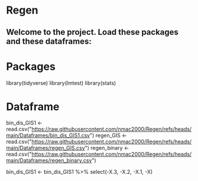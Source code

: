 # Regen

## Welcome to the project. Load these packages and these dataframes:

# Packages
library(tidyverse)
library(lmtest)
library(stats)

# Dataframe
bin_dis_GIS1 <- read.csv("https://raw.githubusercontent.com/nmac2000/Regen/refs/heads/main/Dataframes/bin_dis_GIS1.csv")
regen_GIS <- read.csv("https://raw.githubusercontent.com/nmac2000/Regen/refs/heads/main/Dataframes/regen_GIS.csv")
regen_binary <- read.csv("https://raw.githubusercontent.com/nmac2000/Regen/refs/heads/main/Dataframes/regen_binary.csv")

bin_dis_GIS1 <- bin_dis_GIS1 %>% 
  select(-X.3, -X.2, -X.1, -X)

